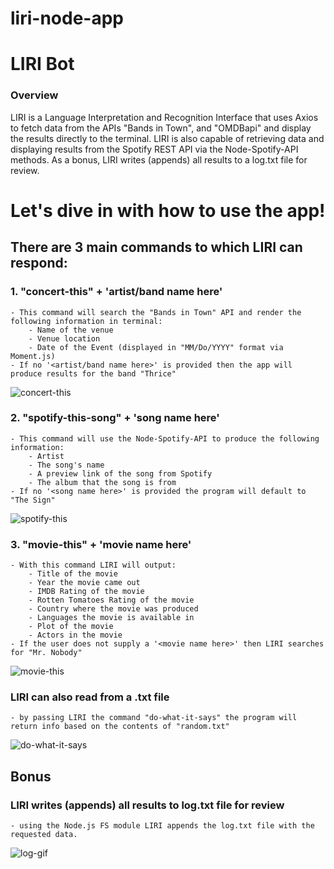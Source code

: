 # liri-node-app
# LIRI Bot

### Overview

LIRI is a Language Interpretation and Recognition Interface that uses Axios to fetch data from the APIs "Bands in Town", and "OMDBapi" and display the results directly to the terminal.  LIRI is also capable of retrieving data and displaying results from the Spotify REST API via the Node-Spotify-API methods.
As a bonus, LIRI writes (appends) all results to a log.txt file for review.

# Let's dive in with how to use the app!

## There are 3 main commands to which LIRI can respond:

### 1. "concert-this" + 'artist/band name here'
    - This command will search the "Bands in Town" API and render the following information in terminal:
        - Name of the venue
        - Venue location
        - Date of the Event (displayed in "MM/Do/YYYY" format via Moment.js)
    - If no '<artist/band name here>' is provided then the app will produce results for the band "Thrice"
![concert-this](https://user-images.githubusercontent.com/49423028/64043849-48a6f400-cb1a-11e9-943d-6c80f4020845.gif)

### 2. "spotify-this-song" + 'song name here'
    - This command will use the Node-Spotify-API to produce the following information:
        - Artist
        - The song's name
        - A preview link of the song from Spotify
        - The album that the song is from
    - If no '<song name here>' is provided the program will default to "The Sign"
![spotify-this](https://user-images.githubusercontent.com/49423028/64044207-1cd83e00-cb1b-11e9-979c-bed009b21c51.gif)

### 3. "movie-this" + 'movie name here'
    - With this command LIRI will output:
        - Title of the movie
        - Year the movie came out
        - IMDB Rating of the movie
        - Rotten Tomatoes Rating of the movie
        - Country where the movie was produced
        - Languages the movie is available in
        - Plot of the movie
        - Actors in the movie
    - If the user does not supply a '<movie name here>' then LIRI searches for "Mr. Nobody"
![movie-this](https://user-images.githubusercontent.com/49423028/64044066-cec33a80-cb1a-11e9-9de1-a00a416e144b.gif)

### LIRI can also read from a .txt file
    - by passing LIRI the command "do-what-it-says" the program will return info based on the contents of "random.txt"
![do-what-it-says](https://user-images.githubusercontent.com/49423028/64052998-6df52b80-cb35-11e9-8d2d-6952b371b0a4.gif)

## Bonus

### LIRI writes (appends) all results to log.txt file for review
    - using the Node.js FS module LIRI appends the log.txt file with the requested data.
![log-gif](https://user-images.githubusercontent.com/49423028/64053948-9bdc6f00-cb39-11e9-845d-3b6815ac116b.gif)

